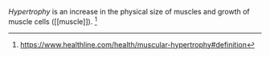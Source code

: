 *Hypertrophy* is an increase in the physical size of muscles and growth of muscle cells ([[muscle]]). [^1] 

[^1]: https://www.healthline.com/health/muscular-hypertrophy#definition